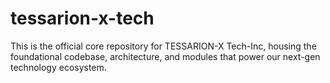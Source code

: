 # tessarion-x-tech
This is the official core repository for TESSARION-X Tech-Inc, housing the foundational codebase, architecture, and modules that power our next-gen technology ecosystem.
